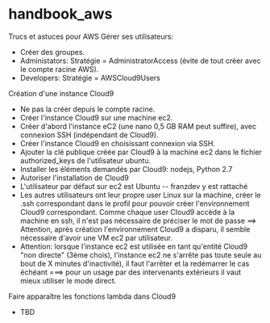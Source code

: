 # handbook_aws
Trucs et astuces pour AWS
Gérer ses utilisateurs:
- Créer des groupes.
- Administators: Stratégie = AdministratorAccess (évite de tout créer avec le compte racine AWS).
- Developers: Stratégie = AWSCloud9Users

Création d'une instance Cloud9
- Ne pas la créer depuis le compte racine.
- Créer l'instance Cloud9 sur une machine ec2.
- Créer d'abord l'instance eC2 (une nano 0,5 GB RAM peut suffire), avec connexion SSH (indépendant de Cloud9).
- Créer l'instance Cloud9 en choisissant connexion via SSH.
- Ajouter la clé publique créée par Cloud9 à la machine ec2 dans le fichier authorized_keys de l'utilisateur ubuntu.
- Installer les éléments demandés par Cloud9: nodejs, Python 2.7
- Autoriser l'installation de Cloud9
- L'utilisateur par défaut sur ec2 est Ubuntu -- franzdev y est rattaché
- Les autres utilisateurs ont leur propre user Linux sur la machine, créer le .ssh correspondant dans le profil pour pouvoir créer l'environnement Cloud9 correspondant. Comme chaque user Cloud9 accède à la machine en ssh, il n'est pas nécessaire de préciser le mot de passe ==> Attention, après création l'environnement Cloud9 a disparu, il semble nécessaire d'avoir une VM ec2 par utilisateur.
- Attention: lorsque l'instance ec2 est utilisée en tant qu'entité Cloud9 "non directe" (3ème chois), l'instance ec2 ne s'arrête pas toute seule au bout de X minutes d'inactivité), il faut l'arrêter et la redémarrer le cas échéant ===> pour un usage par des intervenants extérieurs il vaut mieux utiliser le mode direct.

Faire apparaître les fonctions lambda dans Cloud9
- TBD
